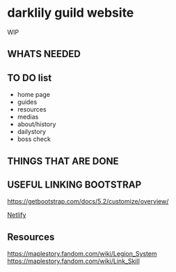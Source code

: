 # darklily guild website

WIP

## WHATS NEEDED

## TO DO list

 - home page
 - guides
 - resources
 - medias
 - about/history
 - dailystory
 - boss check

## THINGS THAT ARE DONE

## USEFUL LINKING BOOTSTRAP
https://getbootstrap.com/docs/5.2/customize/overview/

<link href="https://cdn.jsdelivr.net/npm/bootstrap@5.2.0-beta1/dist/css/bootstrap.min.css" rel="stylesheet" integrity="sha384-0evHe/X+R7YkIZDRvuzKMRqM+OrBnVFBL6DOitfPri4tjfHxaWutUpFmBp4vmVor" crossorigin="anonymous">

<script defer src="https://cdn.jsdelivr.net/npm/bootstrap@5.2.0-beta1/dist/js/bootstrap.bundle.min.js" integrity="sha384-pprn3073KE6tl6bjs2QrFaJGz5/SUsLqktiwsUTF55Jfv3qYSDhgCecCxMW52nD2" crossorigin="anonymous"></script>

[Netlify](https://majestic-croquembouche-5b3199.netlify.app/)

## Resources

https://maplestory.fandom.com/wiki/Legion_System
https://maplestory.fandom.com/wiki/Link_Skill